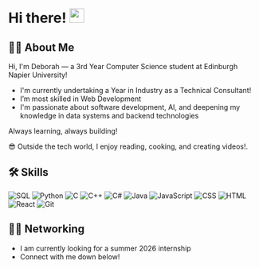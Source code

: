 # Hi there! <img src="https://media.giphy.com/media/hvRJCLFzcasrR4ia7z/giphy.gif" width="29px" height="29px">

## 👩‍💻 About Me
Hi, I'm Deborah — a 3rd Year Computer Science student at Edinburgh Napier University!

- I'm currently undertaking a Year in Industry as a Technical Consultant!
- I’m most skilled in Web Development
- I'm passionate about software development, AI, and deepening my knowledge in data systems and backend technologies

Always learning, always building!

😎 Outside the tech world, I enjoy reading, cooking, and creating videos!.

## 🛠️ Skills
 
![SQL](https://img.shields.io/badge/SQL-003B57?style=for-the-badge&logo=sqlite&logoColor=white&color=00072d)
![Python](https://img.shields.io/badge/Python-3776AB?style=for-the-badge&logo=python&logoColor=white&color=001c55)
![C](https://img.shields.io/badge/C-A8B9CC?style=for-the-badge&logo=c&logoColor=white&color=0a2472)
![C++](https://img.shields.io/badge/C++-00599C?style=for-the-badge&logo=c%2B%2B&logoColor=white&color=0e6ba8)
![C#](https://img.shields.io/badge/C%23-239120?style=for-the-badge&logo=c-sharp&logoColor=white&color=0a2472)
![Java](https://img.shields.io/badge/Java-007396?style=for-the-badge&logo=java&logoColor=white&color=001c55)
![JavaScript](https://img.shields.io/badge/JavaScript-F7DF1E?style=for-the-badge&logo=javascript&logoColor=white&color=00072d)
![CSS](https://img.shields.io/badge/CSS-1572B6?style=for-the-badge&logo=css3&logoColor=white&color=001c55)
![HTML](https://img.shields.io/badge/HTML-E34F26?style=for-the-badge&logo=html5&logoColor=white&color=0a2472)
![React](https://img.shields.io/badge/React-20232A?style=for-the-badge&logo=react&logoColor=white&color=0e6ba8)
![Git](https://img.shields.io/badge/Git-F05032?style=for-the-badge&logo=git&logoColor=white&color=0a2472)



## 😶‍🌫️ Networking
- I am currently looking for a summer 2026 internship
- Connect with me down below!
